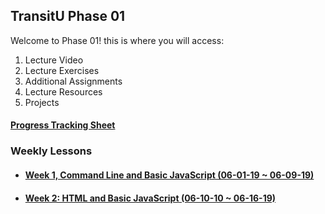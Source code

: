 ## TransitU Phase 01 
Welcome to Phase 01! this is where you will access:
1. Lecture Video
2. Lecture Exercises
3. Additional Assignments
4. Lecture Resources
5. Projects

#### [Progress Tracking Sheet]()


### Weekly Lessons 
- #### [Week 1, Command Line and Basic JavaScript (06-01-19 ~ 06-09-19)](./week-01/)
- #### [Week 2: HTML and Basic JavaScript (06-10-10 ~ 06-16-19)](./week-02/)
